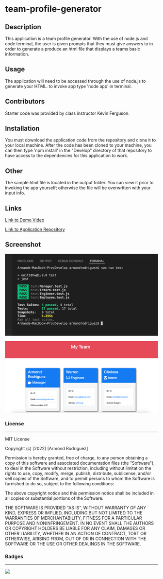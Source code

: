 # team-profile-generator

## Description

This application is a team profile generator. With the use of node.js and code terminal, the user is given prompts that they must give answers to in order to generate a produce an html file that displays a teams basic information.

## Usage

The application will need to be accessed through the use of node.js to generate your HTML. to invoke app type 'node app' in terminal.

## Contributors

Starter code was provided by class instructor Kevin Ferguson.

## Installation

You must download the application code from the repository and clone it to your local machine.
After the code has been cloned to your machine, you can then type 'npm install' in the "Develop" directory
of that repository to have access to the dependencies for this application to work.

## Other

The sample html file is located in the output folder. You can view it prior to invoking the app yourself; otherwise the file will be overwritten with your input info.

## Links

[Link to Demo Video](https://drive.google.com/file/d/1QGo4vdCSXHu2yRj9oAALYi95lCaoP7dh/view?usp=sharing)

[Link to Application Repository](https://github.com/ArmondR/team-profile-generator)

## Screenshot

![TDD passed](test-pass.png)

![sample image](app-sample.png)

### License

---

MIT License

Copyright (c) [2022] [Armond Rodriguez]

Permission is hereby granted, free of charge, to any person obtaining a copy
of this software and associated documentation files (the "Software"), to deal
in the Software without restriction, including without limitation the rights
to use, copy, modify, merge, publish, distribute, sublicense, and/or sell
copies of the Software, and to permit persons to whom the Software is
furnished to do so, subject to the following conditions:

The above copyright notice and this permission notice shall be included in all
copies or substantial portions of the Software.

THE SOFTWARE IS PROVIDED "AS IS", WITHOUT WARRANTY OF ANY KIND, EXPRESS OR
IMPLIED, INCLUDING BUT NOT LIMITED TO THE WARRANTIES OF MERCHANTABILITY,
FITNESS FOR A PARTICULAR PURPOSE AND NONINFRINGEMENT. IN NO EVENT SHALL THE
AUTHORS OR COPYRIGHT HOLDERS BE LIABLE FOR ANY CLAIM, DAMAGES OR OTHER
LIABILITY, WHETHER IN AN ACTION OF CONTRACT, TORT OR OTHERWISE, ARISING FROM,
OUT OF OR IN CONNECTION WITH THE SOFTWARE OR THE USE OR OTHER DEALINGS IN THE
SOFTWARE.

### Badges

---

![](https://img.shields.io/badge/license-MIT-green)

